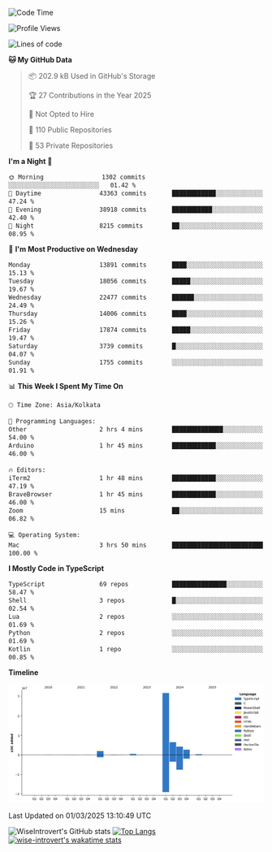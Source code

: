 <!--START_SECTION:waka-->
![Code Time](http://img.shields.io/badge/Code%20Time-2%2C230%20hrs%2013%20mins-blue)

![Profile Views](http://img.shields.io/badge/Profile%20Views-0-blue)

![Lines of code](https://img.shields.io/badge/From%20Hello%20World%20I%27ve%20Written-48.1%20million%20lines%20of%20code-blue)

**🐱 My GitHub Data** 

> 📦 202.9 kB Used in GitHub's Storage 
 > 
> 🏆 27 Contributions in the Year 2025
 > 
> 🚫 Not Opted to Hire
 > 
> 📜 110 Public Repositories 
 > 
> 🔑 53 Private Repositories 
 > 
**I'm a Night 🦉** 

```text
🌞 Morning                1302 commits        ░░░░░░░░░░░░░░░░░░░░░░░░░   01.42 % 
🌆 Daytime                43363 commits       ████████████░░░░░░░░░░░░░   47.24 % 
🌃 Evening                38918 commits       ███████████░░░░░░░░░░░░░░   42.40 % 
🌙 Night                  8215 commits        ██░░░░░░░░░░░░░░░░░░░░░░░   08.95 % 
```
📅 **I'm Most Productive on Wednesday** 

```text
Monday                   13891 commits       ████░░░░░░░░░░░░░░░░░░░░░   15.13 % 
Tuesday                  18056 commits       █████░░░░░░░░░░░░░░░░░░░░   19.67 % 
Wednesday                22477 commits       ██████░░░░░░░░░░░░░░░░░░░   24.49 % 
Thursday                 14006 commits       ████░░░░░░░░░░░░░░░░░░░░░   15.26 % 
Friday                   17874 commits       █████░░░░░░░░░░░░░░░░░░░░   19.47 % 
Saturday                 3739 commits        █░░░░░░░░░░░░░░░░░░░░░░░░   04.07 % 
Sunday                   1755 commits        ░░░░░░░░░░░░░░░░░░░░░░░░░   01.91 % 
```


📊 **This Week I Spent My Time On** 

```text
🕑︎ Time Zone: Asia/Kolkata

💬 Programming Languages: 
Other                    2 hrs 4 mins        ██████████████░░░░░░░░░░░   54.00 % 
Arduino                  1 hr 45 mins        ████████████░░░░░░░░░░░░░   46.00 % 

🔥 Editors: 
iTerm2                   1 hr 48 mins        ████████████░░░░░░░░░░░░░   47.19 % 
BraveBrowser             1 hr 45 mins        ████████████░░░░░░░░░░░░░   46.00 % 
Zoom                     15 mins             ██░░░░░░░░░░░░░░░░░░░░░░░   06.82 % 

💻 Operating System: 
Mac                      3 hrs 50 mins       █████████████████████████   100.00 % 
```

**I Mostly Code in TypeScript** 

```text
TypeScript               69 repos            ███████████████░░░░░░░░░░   58.47 % 
Shell                    3 repos             █░░░░░░░░░░░░░░░░░░░░░░░░   02.54 % 
Lua                      2 repos             ░░░░░░░░░░░░░░░░░░░░░░░░░   01.69 % 
Python                   2 repos             ░░░░░░░░░░░░░░░░░░░░░░░░░   01.69 % 
Kotlin                   1 repo              ░░░░░░░░░░░░░░░░░░░░░░░░░   00.85 % 
```



**Timeline**

![Lines of Code chart](https://raw.githubusercontent.com/wise-introvert/wise-introvert/master/assets/bar_graph.png)


 Last Updated on 01/03/2025 13:10:49 UTC
<!--END_SECTION:waka-->

![WiseIntrovert's GitHub stats](https://github-readme-stats.vercel.app/api?username=wise-introvert&count_private=true&show_icons=true)
[![Top Langs](https://github-readme-stats.vercel.app/api/top-langs/?username=wise-introvert&langs_count=10)](https://github.com/anuraghazra/github-readme-stats)
[![wise-introvert's wakatime stats](https://github-readme-stats.vercel.app/api/wakatime?username=wiseintrovert)](https://github.com/anuraghazra/github-readme-stats)
